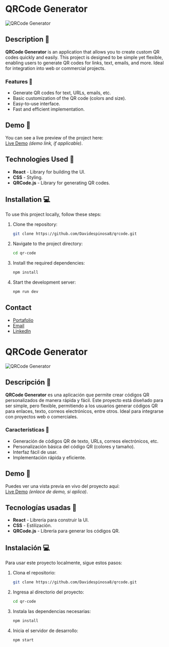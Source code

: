 # QRCode Generator

![QRCode Generator](https://img.shields.io/badge/QRCode_Generator-%F0%9F%93%8D-blue)

## Description 📜
**QRCode Generator** is an application that allows you to create custom QR codes quickly and easily. This project is designed to be simple yet flexible, enabling users to generate QR codes for links, text, emails, and more. Ideal for integration into web or commercial projects.

### Features 🌟
- Generate QR codes for text, URLs, emails, etc.
- Basic customization of the QR code (colors and size).
- Easy-to-use interface.
- Fast and efficient implementation.

## Demo 🚀
You can see a live preview of the project here:  
[Live Demo](https://linkalproyecto.com/demo) *(demo link, if applicable)*.

## Technologies Used 🔧
- **React** - Library for building the UI.
- **CSS** - Styling.
- **QRCode.js** - Library for generating QR codes.

## Installation 💻
To use this project locally, follow these steps:

1. Clone the repository:
   ```bash
   git clone https://github.com/Davidespinosa8/qrcode.git

2. Navigate to the project directory:

   ```bash
   cd qr-code
   ```

3. Install the required dependencies:

   ```bash
   npm install
   ```

4. Start the development server:

   ```bash
   npm run dev
   ```

## Contact

- [Portafolio](https://myprofile-delta-roan.vercel.app/)
- [Email](mailto:legionserviciosdigitales@gmail.com)
- [LinkedIn](https://www.linkedin.com/in/dar%C3%ADo-david-espinosa-b50972258/)

# QRCode Generator

![QRCode Generator](https://img.shields.io/badge/QRCode_Generator-%F0%9F%93%8D-blue)

## Descripción 📜
**QRCode Generator** es una aplicación que permite crear códigos QR personalizados de manera rápida y fácil. Este proyecto está diseñado para ser simple, pero flexible, permitiendo a los usuarios generar códigos QR para enlaces, texto, correos electrónicos, entre otros. Ideal para integrarse con proyectos web o comerciales.

### Características 🌟
- Generación de códigos QR de texto, URLs, correos electrónicos, etc.
- Personalización básica del código QR (colores y tamaño).
- Interfaz fácil de usar.
- Implementación rápida y eficiente.

## Demo 🚀
Puedes ver una vista previa en vivo del proyecto aquí:  
[Live Demo](https://linkalproyecto.com/demo) *(enlace de demo, si aplica)*.

## Tecnologías usadas 🔧
- **React** - Librería para construir la UI.
- **CSS** - Estilización.
- **QRCode.js** - Librería para generar los códigos QR.

## Instalación 💻
Para usar este proyecto localmente, sigue estos pasos:

1. Clona el repositorio:
   ```bash
   git clone https://github.com/Davidespinosa8/qrcode.git

2. Ingresa al directorio del proyecto:

   ```bash
   cd qr-code
   ```

3. Instala las dependencias necesarias:

   ```bash
   npm install
   ```

4. Inicia el servidor de desarrollo:

   ```bash
   npm start
   ```

